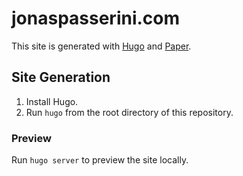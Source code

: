 # jonaspasserini.com
This site is generated with [Hugo](https://gohugo.io/) and [Paper](https://github.com/nanxiaobei/hugo-paper/).

## Site Generation
1. Install Hugo.
1. Run `hugo` from the root directory of this repository.

### Preview
Run `hugo server` to preview the site locally.

